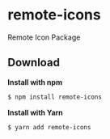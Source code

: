 # remote-icons

Remote Icon Package

## Download

**Install with npm**

```sh
$ npm install remote-icons
```

**Install with Yarn**

```sh
$ yarn add remote-icons
```
